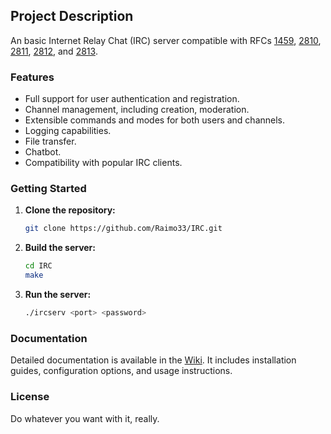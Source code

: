 ## Project Description

An basic Internet Relay Chat (IRC) server compatible with RFCs [1459](https://tools.ietf.org/html/rfc1459), [2810](https://tools.ietf.org/html/rfc2810), [2811](https://tools.ietf.org/html/rfc2811), [2812](https://tools.ietf.org/html/rfc), and [2813](https://tools.ietf.org/html/rfc2813).

### Features

- Full support for user authentication and registration.
- Channel management, including creation, moderation.
- Extensible commands and modes for both users and channels.
- Logging capabilities.
- File transfer.
- Chatbot.
- Compatibility with popular IRC clients.

### Getting Started

1. **Clone the repository:**
    ```sh
    git clone https://github.com/Raimo33/IRC.git
    ```

2. **Build the server:**
    ```sh
    cd IRC
    make
    ```

3. **Run the server:**
    ```sh
    ./ircserv <port> <password>
    ```

### Documentation

Detailed documentation is available in the [Wiki](https://github.com/Raimo33/IRC/wiki). It includes installation guides, configuration options, and usage instructions.

### License
Do whatever you want with it, really.
